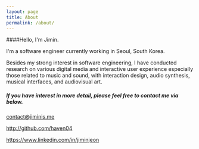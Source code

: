```yaml
---
layout: page
title: About
permalink: /about/
---
```


####Hello, I'm Jimin.

I'm a software engineer currently working in Seoul, South Korea.  

Besides my strong interest in software engineering, I have conducted research on various digital media and interactive user experience especially those related to music and sound, with interaction design, audio synthesis, musical interfaces, and audiovisual art. 

<div class="contact">
<h5 class="contact-title">If you have interest in more detail, please feel free to contact me via below.</h5>

<p><a href="mailto:contact@jiminis.me"><i class="fa fa-envelope-o"></i> <span class="contact-addr"> contact@jiminis.me</span></a></p>
<p><a href="http://github.com/haven04" target="_blank"><i class="fa fa-github"></i> <span class="contact-addr">http://github.com/haven04</span></a></p>
<p><a href="https://www.linkedin.com/in/jiminjeon" target="_blank"><i class="fa fa-linkedin-square"></i> <span class="contact-addr">https://www.linkedin.com/in/jiminjeon</span></a></p>
</div>
